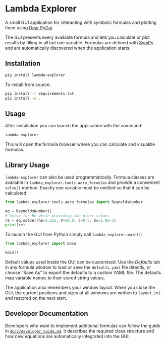 # Lambda Explorer

A small GUI application for interacting with symbolic formulas and plotting them using [Dear PyGui](https://github.com/hoffstadt/dearpygui).

The GUI presents every available formula and lets you calculate or plot results
by filling in all but one variable. Formulas are defined with
[SymPy](https://www.sympy.org/) and are automatically discovered when the
application starts.

## Installation

```bash
pip install lambda-explorer
```

To install from source:

```bash
pip install -r requirements.txt
pip install -e .
```

## Usage

After installation you can launch the application with the command:

```bash
lambda-explorer
```

This will open the formula browser where you can calculate and visualize formulas.

## Library Usage

`lambda-explorer` can also be used programmatically. Formula classes are
available in `lambda_explorer.tools.aero_formulas` and provide a convenient
`solve()` method. Exactly one variable must be omitted so that it can be
calculated:

```python
from lambda_explorer.tools.aero_formulas import ReynoldsNumber

eq = ReynoldsNumber()
# Solve for Re while providing the other values
re = eq.solve(rho=1.225, V=50.0, c=0.5, mu=1.8e-5)
print(re)
```

To launch the GUI from Python simply call `lambda_explorer.main()`:

```python
from lambda_explorer import main

main()
```

Default values used inside the GUI can be customised. Use the *Defaults* tab in
any formula window to load or save the `defaults.yaml` file directly, or choose
"Save As" to export the defaults to a custom YAML file. The defaults map
variable names to their stored string values.

The application also remembers your window layout. When you close the GUI, the
current positions and sizes of all windows are written to `layout.ini` and
restored on the next start.

## Developer Documentation

Developers who want to implement additional formulas can follow the guide in
[`docs/developer_guide.md`](docs/developer_guide.md). It describes the required
class structure and how new equations are automatically integrated into the GUI.
